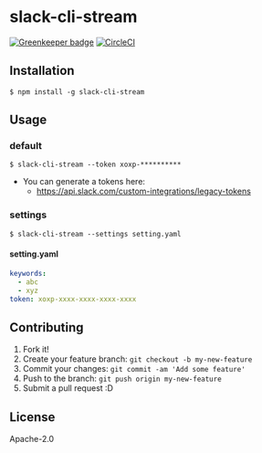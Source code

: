 # slack-cli-stream

[![Greenkeeper badge](https://badges.greenkeeper.io/hideack/slack-cli-stream.svg)](https://greenkeeper.io/)
[![CircleCI](https://circleci.com/gh/hideack/slack-cli-stream.svg?style=svg)](https://circleci.com/gh/hideack/slack-cli-stream)

## Installation

```
$ npm install -g slack-cli-stream
```

## Usage
### default

```
$ slack-cli-stream --token xoxp-**********
```

- You can generate a tokens here: 
  - https://api.slack.com/custom-integrations/legacy-tokens

### settings

```
$ slack-cli-stream --settings setting.yaml
```

#### setting.yaml

```yaml
keywords:
  - abc
  - xyz
token: xoxp-xxxx-xxxx-xxxx-xxxx
```

## Contributing

1. Fork it!
2. Create your feature branch: `git checkout -b my-new-feature`
3. Commit your changes: `git commit -am 'Add some feature'`
4. Push to the branch: `git push origin my-new-feature`
5. Submit a pull request :D

## License

Apache-2.0

